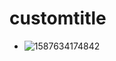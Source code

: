 # customtitle

- ![1587634174842](https://github.com/yifily/customTitle/tree/master/assets/1587634174842.png)

  

